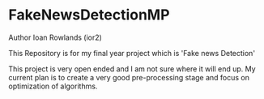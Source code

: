 # FakeNewsDetectionMP
Author Ioan Rowlands (ior2)

This Repository is for my final year project which is 'Fake news Detection'

This project is very open ended and I am not sure where it will end up. 
My current plan is to create a very good pre-processing stage and focus on optimization of algorithms. 
